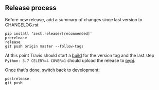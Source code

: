 ## Release process

Before new release, add a summary of changes since last version to CHANGELOG.rst

```shell
pip install 'zest.releaser[recommended]'
prerelease
release
git push origin master --follow-tags
```

At this point Travis should start a [build][] for the version tag and the last step
`Python: 3.7 CELERY=4 COVER=1` should upload the release to [pypi][].

Once that's done, switch back to development:

```shell
postrelease
git push
```

[build]: https://travis-ci.org/uber-common/opentracing-python-instrumentation
[pypi]: https://pypi.org/project/opentracing-instrumentation/


